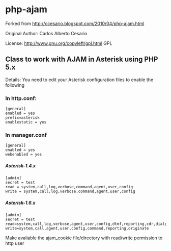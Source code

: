 php-ajam
========

Forked from http://ccesario.blogspot.com/2010/04/php-ajam.html

Original Author: Carlos Alberto Cesario

License: http://www.gnu.org/copyleft/gpl.html GPL

Class to work with AJAM in Asterisk using PHP 5.x
-------------------------------------------------

Details:
You need to edit your Asterisk configuration files to enable the following

### In http.conf:

    [general]
    enabled = yes
    prefix=asterisk
    enablestatic = yes

### In manager.conf

    [general]
    enabled = yes
    webenabled = yes

##### Asterisk-1.4.x

    [admin]
    secret = test
    read = system,call,log,verbose,command,agent,user,config
    write = system,call,log,verbose,command,agent,user,config

##### Asterisk-1.6.x

    [admin]
    secret = test
    read=system,call,log,verbose,agent,user,config,dtmf,reporting,cdr,dialplan
    write=system,call,agent,user,config,command,reporting,originate

Make avaliable the ajam_cookie file/directory with read/write permission to http user

